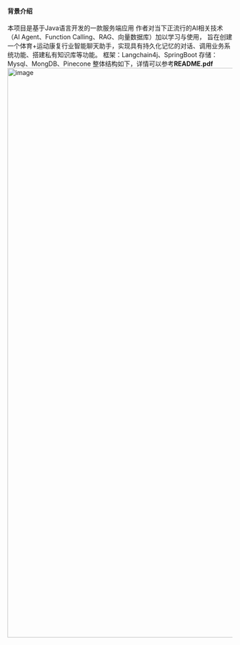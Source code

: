 #### 背景介绍
本项目是基于Java语言开发的一款服务端应用
作者对当下正流行的AI相关技术（AI Agent、Function Calling、RAG、向量数据库）加以学习与使用，
旨在创建一个体育+运动康复行业智能聊天助手，实现具有持久化记忆的对话、调用业务系统功能、搭建私有知识库等功能。
框架：Langchain4j、SpringBoot
存储：Mysql、MongDB、Pinecone
整体结构如下，详情可以参考**README.pdf**
<img width="1276" alt="image" src="https://github.com/user-attachments/assets/217df64c-781b-421a-a684-8c0c7df54413" />


